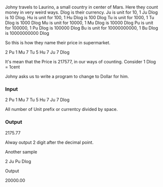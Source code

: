 Johny travels to Laurino, a small country in center of Mars. Here they count money in very weird ways. 
Dlog is their currency. 
Ju is unit for 10, 1 Ju Dlog is 10 Dlog. 
Hu is unit for 100, 1 Hu Dlog is 100 Dlog 
Tu is unit for 1000, 1 Tu Dlog is 1000 Dlog 
Mu is unit for 10000, 1 Mu Dlog is 10000 Dlog 
Pu is unit for 100000, 1 Pu Dlog is 100000 Dlog 
Bu is unit for 10000000000, 1 Bu Dlog is 10000000000 Dlog

So this is how they name their price in supermarket.

2 Pu 1 Mu 7 Tu 5 Hu 7 Ju 7 Dlog

It's mean that the Price is 217577, in our ways of counting. Consider 1 Dlog = 1cent

Johny asks us to write a program to change to Dollar for him.

### Input

2 Pu 1 Mu 7 Tu 5 Hu 7 Ju 7 Dlog

All number of Unit prefix or currentcy divided by space.

### Output

2175.77

Alway output 2 digit after the decimal point.

Another sample

2 Ju Pu Dlog

Output

20000.00